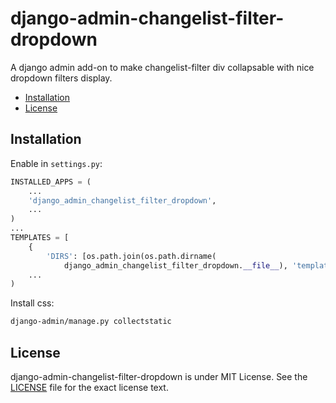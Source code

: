 # django-admin-changelist-filter-dropdown

A django admin add-on to make changelist-filter div collapsable with nice dropdown filters display.

 - [Installation](#installation)
 - [License](#license)


## Installation

Enable in `settings.py`:

```py
INSTALLED_APPS = (
    ...
    'django_admin_changelist_filter_dropdown',
    ...
)
...
TEMPLATES = [
    {
        'DIRS': [os.path.join(os.path.dirname(
            django_admin_changelist_filter_dropdown.__file__), 'templates')],
    ...
)

```

Install css:

```sh
django-admin/manage.py collectstatic
```

## License

django-admin-changelist-filter-dropdown is under MIT License. See the
[LICENSE](LICENSE) file for the exact license text.


[1]: https://github.com/luckylud/django-admin-changelist-filter-dropdown
